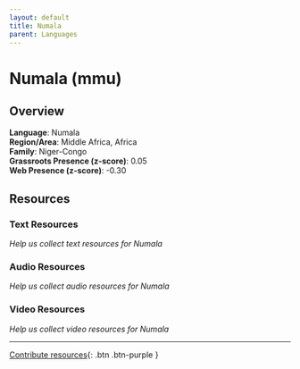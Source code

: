 ```yaml
---
layout: default
title: Numala
parent: Languages
---
```


# Numala (mmu)

## Overview

**Language**: Numala  
**Region/Area**: Middle Africa, Africa  
**Family**: Niger-Congo  
**Grassroots Presence (z-score)**: 0.05  
**Web Presence (z-score)**: -0.30  

## Resources

### Text Resources
*Help us collect text resources for Numala*

### Audio Resources
*Help us collect audio resources for Numala*

### Video Resources
*Help us collect video resources for Numala*

---

[Contribute resources](https://forms.office.com/e/1SfLJx3u1r){: .btn .btn-purple }
